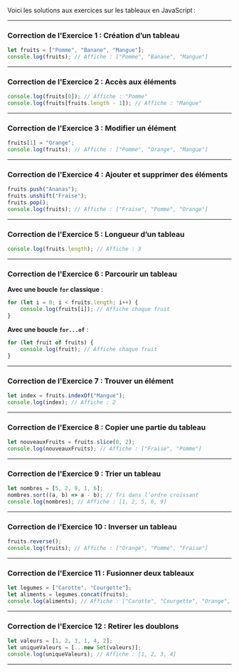 Voici les solutions aux exercices sur les tableaux en JavaScript :

---

### **Correction de l'Exercice 1 : Création d’un tableau**

```javascript
let fruits = ["Pomme", "Banane", "Mangue"];
console.log(fruits); // Affiche : ["Pomme", "Banane", "Mangue"]
```

---

### **Correction de l'Exercice 2 : Accès aux éléments**

```javascript
console.log(fruits[0]); // Affiche : "Pomme"
console.log(fruits[fruits.length - 1]); // Affiche : "Mangue"
```

---

### **Correction de l'Exercice 3 : Modifier un élément**

```javascript
fruits[1] = "Orange";
console.log(fruits); // Affiche : ["Pomme", "Orange", "Mangue"]
```

---

### **Correction de l'Exercice 4 : Ajouter et supprimer des éléments**

```javascript
fruits.push("Ananas");
fruits.unshift("Fraise");
fruits.pop();
console.log(fruits); // Affiche : ["Fraise", "Pomme", "Orange"]
```

---

### **Correction de l'Exercice 5 : Longueur d’un tableau**

```javascript
console.log(fruits.length); // Affiche : 3
```

---

### **Correction de l'Exercice 6 : Parcourir un tableau**

**Avec une boucle `for` classique** :

```javascript
for (let i = 0; i < fruits.length; i++) {
    console.log(fruits[i]); // Affiche chaque fruit
}
```

**Avec une boucle `for...of`** :

```javascript
for (let fruit of fruits) {
    console.log(fruit); // Affiche chaque fruit
}
```

---

### **Correction de l'Exercice 7 : Trouver un élément**

```javascript
let index = fruits.indexOf("Mangue");
console.log(index); // Affiche : 2
```

---

### **Correction de l'Exercice 8 : Copier une partie du tableau**

```javascript
let nouveauxFruits = fruits.slice(0, 2);
console.log(nouveauxFruits); // Affiche : ["Fraise", "Pomme"]
```

---

### **Correction de l'Exercice 9 : Trier un tableau**

```javascript
let nombres = [5, 2, 9, 1, 6];
nombres.sort((a, b) => a - b); // Tri dans l’ordre croissant
console.log(nombres); // Affiche : [1, 2, 5, 6, 9]
```

---

### **Correction de l'Exercice 10 : Inverser un tableau**

```javascript
fruits.reverse();
console.log(fruits); // Affiche : ["Orange", "Pomme", "Fraise"]
```

---

### **Correction de l'Exercice 11 : Fusionner deux tableaux**

```javascript
let legumes = ["Carotte", "Courgette"];
let aliments = legumes.concat(fruits);
console.log(aliments); // Affiche : ["Carotte", "Courgette", "Orange", "Pomme", "Fraise"]
```

---

### **Correction de l'Exercice 12 : Retirer les doublons**

```javascript
let valeurs = [1, 2, 3, 1, 4, 2];
let uniqueValeurs = [...new Set(valeurs)];
console.log(uniqueValeurs); // Affiche : [1, 2, 3, 4]
```

---